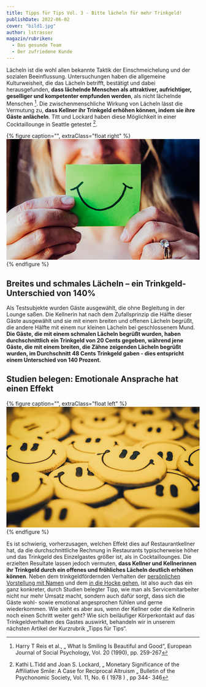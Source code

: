 ```yaml
---
title: Tipps für Tips Vol. 3 - Bitte lächeln für mehr Trinkgeld!
publishDate: 2022-06-02
cover: "bild1.jpg"
author: lstrasser
magazin/rubriken:
  - Das gesunde Team
  - Der zufriedene Kunde
---
```


Lächeln ist die wohl allen bekannte Taktik der Einschmeichelung und der sozialen Beeinflussung. Untersuchungen haben die
allgemeine Kulturweisheit, die das Lächeln betrifft, bestätigt und dabei herausgefunden, **dass lächelnde Menschen als
attraktiver, aufrichtiger, geselliger und kompetenter empfunden werden**, als nicht lächelnde Menschen [^4]. Die
zwischenmenschliche Wirkung von Lächeln lässt die Vermutung zu, **dass Kellner ihr Trinkgeld erhöhen können, indem sie
ihre Gäste anlächeln**. Titt und Lockard haben diese Möglichkeit in einer Cocktaillounge in Seattle getestet [^5].

{% figure caption="", extraClass="float right" %}
<img src="bild2.jpg" />
{% endfigure %}

## Breites und schmales Lächeln – ein Trinkgeld-Unterschied von 140%

Als Testsubjekte wurden Gäste ausgewählt, die ohne Begleitung in der Lounge saßen. Die Kellnerin hat nach dem
Zufallsprinzip die Hälfte dieser Gäste ausgewählt und sie mit einem breiten und offenen Lächeln begrüßt, die andere
Hälfte mit einem nur kleinen Lächeln bei geschlossenem Mund. **Die Gäste, die mit einem schmalen Lächeln begrüßt wurden,
haben durchschnittlich ein Trinkgeld von 20 Cents gegeben, während jene Gäste, die mit einem breiten, die Zähne
zeigenden Lächeln begrüßt wurden, im Durchschnitt 48 Cents Trinkgeld gaben - dies entspricht einem Unterschied von 140
Prozent.**

## Studien belegen: Emotionale Ansprache hat einen Effekt

{% figure caption="", extraClass="float left" %}
<img src="bild4.jpg" />
{% endfigure %}

Es ist schwierig, vorherzusagen, welchen Effekt dies auf Restaurantkellner hat, da die durchschnittliche Rechnung in
Restaurants typischerweise höher und das Trinkgeld des Einzelgastes größer ist, als in Cocktaillounges. Die erzielten
Resultate lassen jedoch vermuten, **dass Kellner und Kellnerinnen ihr Trinkgeld durch ein offenes und fröhliches Lächeln
deutlich erhöhen können**. Neben dem trinkgeldfördernden Verhalten der [persönlichen Vorstellung mit Namen](../tipps_for_tips_1/)
und dem [in die Hocke gehen](../tipps_for_tips_2/), ist also auch das ein ganz konkreter, durch Studien
belegter Tipp, wie man als Servicemitarbeiter nicht nur mehr Umsatz macht, sondern auch dafür sorgt, dass sich die Gäste
wohl- sowie emotional angesprochen fühlen und gerne wiederkommen. Wie sieht es aber aus, wenn der Kellner oder die
Kellnerin noch einen Schritt weiter geht? Wie sich beiläufiger Körperkontakt auf das Trinkgeldverhalten des Gastes
auswirkt, behandeln wir in unserem nächsten Artikel der Kurzrubrik „Tipps für Tips“.

[^4]: Harry T Reis et al., „ What Is Smiling Is Beautiful and Good“, European Journal of Social Psychology, Vol. 20 (1990), pp. 259-267
[^5]: Kathi L.Tidd and Joan S. Lockard, „ Monetary Significance of the Affiliative Smile: A Case for Reciprocal Altruism „ Bulletin of the Psychonomic Society, Vol. 11, No. 6 ( 1978 ) , pp 344- 346
[^6]: Jakob Hornik, „ Tactile Stimulation and Consumer Research“ Journal of Consumer Research Vol. 19 ( December 1992 ), pp. 449 - 458
